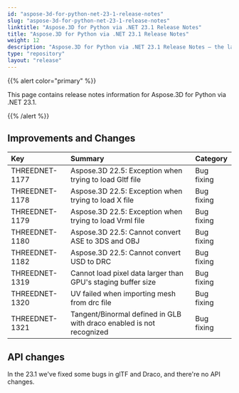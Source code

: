 ```yaml
---
id: "aspose-3d-for-python-net-23-1-release-notes"
slug: "aspose-3d-for-python-net-23-1-release-notes"
linktitle: "Aspose.3D for Python via .NET 23.1 Release Notes"
title: "Aspose.3D for Python via .NET 23.1 Release Notes"
weight: 12
description: "Aspose.3D for Python via .NET 23.1 Release Notes – the latest updates and fixes."
type: "repository"
layout: "release"
---
```


{{% alert color="primary" %}}

This page contains release notes information for Aspose.3D for Python via .NET 23.1.

{{% /alert %}}
## **Improvements and Changes**

|**Key**|**Summary**|**Category**|
| :- | :- | :- |
| THREEDNET-1177 | Aspose.3D 22.5: Exception when trying to load Gltf file | Bug fixing |
| THREEDNET-1178 | Aspose.3D 22.5: Exception when trying to load X file | Bug fixing |
| THREEDNET-1179 | Aspose.3D 22.5: Exception when trying to load Vrml file | Bug fixing |
| THREEDNET-1180 | Aspose.3D 22.5: Cannot convert ASE to 3DS and OBJ | Bug fixing |
| THREEDNET-1182 | Aspose.3D 22.5: Cannot convert USD to DRC | Bug fixing |
| THREEDNET-1319 | Cannot load pixel data larger than GPU's staging buffer size | Bug fixing |
| THREEDNET-1320 | UV failed when importing mesh from drc file | Bug fixing |
| THREEDNET-1321 | Tangent/Binormal defined in GLB with draco enabled is not recognized | Bug fixing |

## API changes ##

In the 23.1 we've fixed some bugs in glTF and Draco, and there're no API changes.
